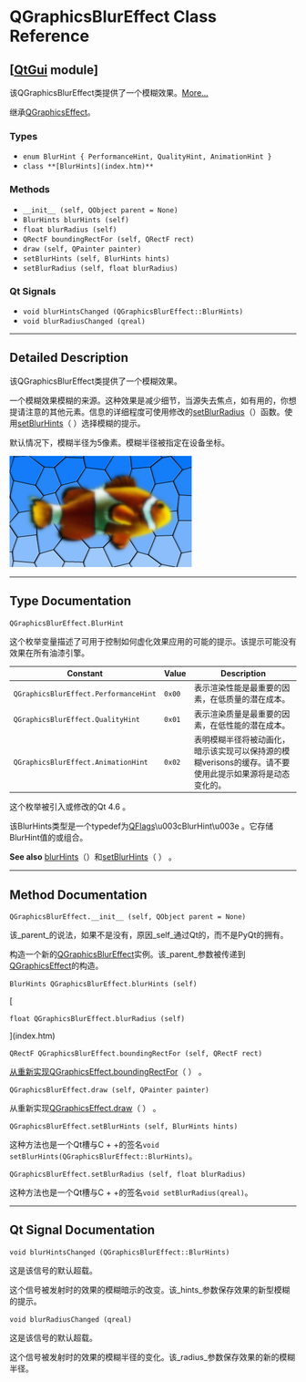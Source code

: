# QGraphicsBlurEffect Class Reference

## [[QtGui](index.htm) module]

该QGraphicsBlurEffect类提供了一个模糊效果。[More...](#details)

继承[QGraphicsEffect](qgraphicseffect.html)。

### Types

*   `enum BlurHint { PerformanceHint, QualityHint, AnimationHint }`
*   `class **[BlurHints](index.htm)**`

### Methods

*   `__init__ (self, QObject parent = None)`
*   `BlurHints blurHints (self)`
*   `float blurRadius (self)`
*   `QRectF boundingRectFor (self, QRectF rect)`
*   `draw (self, QPainter painter)`
*   `setBlurHints (self, BlurHints hints)`
*   `setBlurRadius (self, float blurRadius)`

### Qt Signals

*   `void blurHintsChanged (QGraphicsBlurEffect::BlurHints)`
*   `void blurRadiusChanged (qreal)`

* * *

## Detailed Description

该QGraphicsBlurEffect类提供了一个模糊效果。

一个模糊效果模糊的来源。这种效果是减少细节，当源失去焦点，如有用的，你想提请注意的其他元素。信息的详细程度可使用修改的[setBlurRadius](qgraphicsblureffect.html#blurRadius-prop)（）函数。使用[setBlurHints](qgraphicsblureffect.html#blurHints-prop)（ ）选择模糊的提示。

默认情况下，模糊半径为5像素。模糊半径被指定在设备坐标。

![](../img/graphicseffect-blur.png)

* * *

## Type Documentation

```
QGraphicsBlurEffect.BlurHint
```

这个枚举变量描述了可用于控制如何虚化效果应用的可能的提示。该提示可能没有效果在所有油漆引擎。

| Constant | Value | Description |
| --- | --- | --- |
| `QGraphicsBlurEffect.PerformanceHint` | `0x00` | 表示渲染性能是最重要的因素，在低质量的潜在成本。 |
| `QGraphicsBlurEffect.QualityHint` | `0x01` | 表示渲染质量是最重要的因素，在低性能的潜在成本。 |
| `QGraphicsBlurEffect.AnimationHint` | `0x02` | 表明模糊半径将被动画化，暗示该实现可以保持源的模糊verisons的缓存。请不要使用此提示如果源将是动态变化的。 |

这个枚举被引入或修改的Qt 4.6 。

该BlurHints类型是一个typedef为[QFlags](index.htm)\u003cBlurHint\u003e 。它存储BlurHint值的或组合。

**See also** [blurHints](qgraphicsblureffect.html#blurHints-prop)（）和[setBlurHints](qgraphicsblureffect.html#blurHints-prop)（ ） 。

* * *

## Method Documentation

```
QGraphicsBlurEffect.__init__ (self, QObject parent = None)
```

该_parent_的说法，如果不是没有，原因_self_通过Qt的，而不是PyQt的拥有。

构造一个新的[QGraphicsBlurEffect](qgraphicsblureffect.html)实例。该_parent_参数被传递到[QGraphicsEffect](qgraphicseffect.html)的构造。

```
BlurHints QGraphicsBlurEffect.blurHints (self)
```

[

```
float QGraphicsBlurEffect.blurRadius (self)
```

](index.htm)

```
QRectF QGraphicsBlurEffect.boundingRectFor (self, QRectF rect)
```

[](qrectf.html)

[从重新实现](qrectf.html)[QGraphicsEffect.boundingRectFor](qgraphicseffect.html#boundingRectFor)（ ） 。

```
QGraphicsBlurEffect.draw (self, QPainter painter)
```

从重新实现[QGraphicsEffect.draw](qgraphicseffect.html#draw)（ ） 。

```
QGraphicsBlurEffect.setBlurHints (self, BlurHints hints)
```

这种方法也是一个Qt槽与C + +的签名`void setBlurHints(QGraphicsBlurEffect::BlurHints)`。

```
QGraphicsBlurEffect.setBlurRadius (self, float blurRadius)
```

这种方法也是一个Qt槽与C + +的签名`void setBlurRadius(qreal)`。

* * *

## Qt Signal Documentation

```
void blurHintsChanged (QGraphicsBlurEffect::BlurHints)
```

这是该信号的默认超载。

这个信号被发射时的效果的模糊暗示的改变。该_hints_参数保存效果的新型模糊的提示。

```
void blurRadiusChanged (qreal)
```

这是该信号的默认超载。

这个信号被发射时的效果的模糊半径的变化。该_radius_参数保存效果的新的模糊半径。